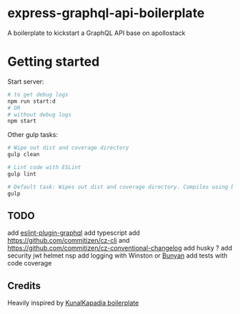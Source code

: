 # express-graphql-api-boilerplate
A boilerplate to kickstart a GraphQL API base on apollostack

# Getting started

Start server:
```sh
# to get debug logs
npm run start:d
# OR
# without debug logs
npm start
```

Other gulp tasks:
```sh
# Wipe out dist and coverage directory
gulp clean

# Lint code with ESLint
gulp lint

# Default task: Wipes out dist and coverage directory. Compiles using babel.
gulp
```

## TODO
add [eslint-plugin-graphql](https://github.com/apollostack/eslint-plugin-graphql)
add typescript
add https://github.com/commitizen/cz-cli and https://github.com/commitizen/cz-conventional-changelog
add husky ?
add security
    jwt
    helmet
    nsp
add logging with Winston or [Bunyan](https://www.npmjs.com/package/gulp-nodemon#bunyan-logger-integration)
add tests with code coverage

## Credits
Heavily inspired by [KunalKapadia boilerplate](https://github.com/KunalKapadia/express-mongoose-es6-rest-api/) 